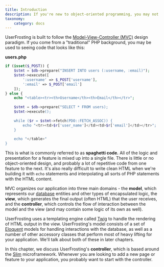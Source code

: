 ```yaml
---
title: Introduction
description: If you're new to object-oriented programming, you may not be familiar with the MVC pattern, a popular and very flexible design paradigm for scalable, easily maintained web applications.
taxonomy:
    category: docs
---
```


UserFrosting is built to follow the [Model-View-Controller (MVC)](https://en.wikipedia.org/wiki/Model%E2%80%93view%E2%80%93controller) design paradigm.  If you come from a "traditional" PHP background, you may be used to seeing code that looks like this:

**users.php**
```php
if (isset($_POST)) {
    $stmt = $db->prepare("INSERT INTO users (:username, :email)");
    $stmt->execute([
        ':username' => $_POST['username'],
        ':email' => $_POST['email']
    ]);
} else {
    echo "<table><tr><th>Username</th><th>Email</th></tr>";
    
    $stmt = $db->prepare("SELECT * FROM users);
    $stmt->execute();
    
    while ($r = $stmt->fetch(PDO::FETCH_ASSOC)) {
        echo "<tr><td>$r['user_name']</td><td>$r['email']</td></tr>";
    }
    
    echo "</table>"
}
```

This is what is commonly referred to as **spaghetti code.**  All of the logic and presentation for a feature is mixed up into a single file.  There is little or no object-oriented design, and probably a lot of repetitive code from one feature to the next.  It's also really difficult to write clean HTML when we're building it with `echo` statements and interpolating all sorts of PHP statements with the HTML content.

MVC organizes our application into three main domains - the **model**, which represents our [database](/database) entities and other types of encapsulated logic, the **view**, which generates the final output (often HTML) that the user receives, and the **controller**, which controls the flow of interaction between the model and the view (and may contain some logic of its own as well).

UserFrosting uses a templating engine called [Twig](/building-pages/templating-with-twig) to handle the rendering of HTML output in the view.  UserFrosting's model consists of a set of [Eloquent](https://laravel.com/docs/5.3/eloquent) models for handling interactions with the database, as well as a number of other accessory classes that perform most of heavy lifting for your application.  We'll talk about both of these in later chapters.

In this chapter, we discuss UserFrosting's **controller**, which is based around the [Slim](https://www.slimframework.com/docs/) microframework.  Whenever you are looking to add a new page or feature to your application, you probably want to start with the controller.
